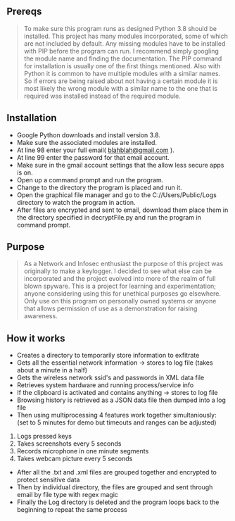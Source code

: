 ## Prereqs
> To make sure this program runs as designed Python 3.8 
> should be installed. This project has many modules incorporated,
> some of which are not included by default. Any missing modules
> have to be installed with PIP before the program can run. I recommend
> simply googling the module name and finding the documentation. The 
> PIP command for installation is usually one of the first things mentioned.
> Also with Python it is common to have multiple modules with a similar names.
> So if errors are being raised about not having a certain module it is
> most likely the wrong module with a similar name to the one that is required
> was installed instead of the required module.

## Installation
- Google Python downloads and install version 3.8.
- Make sure the associated modules are installed.
- At line 98 enter your full email( blahblah@gmail.com ).
- At line 99 enter the password for that email account.
- Make sure in the gmail account settings that the allow less secure apps is on.
- Open up a command prompt and run the program.
- Change to the directory the program is placed and run it.
- Open the graphical file manager and go to the C://Users/Public/Logs directory to watch the program in action.
- After files are encrypted and sent to email, download them place them in the directory specified in
  decryptFile.py and run the program in command prompt.

## Purpose
> As a Network and Infosec enthusiast the purpose of this project was originally to make a keylogger. 
> I decided to see what else can be incorporated and the project evolved into more of the realm of full blown spyware.
> This is a project for learning and experimentation; anyone considering using this for unethical purposes
> go elsewhere. Only use on this program on personally owned systems or anyone that allows permission of use
> as a demonstration for raising awareness.

## How it works
- Creates a directory to temporarily store information to exfitrate
- Gets all the essential network information -> stores to log file			(takes about a minute in a half)
- Gets the wireless network ssid's and passwords in XML data file
- Retrieves system hardware and running process/service info
- If the clipboard is activated and contains anything -> stores to log file
- Browsing history is retrieved as a JSON data file then dumped into a log file
- Then using multiprocessing 4 features work together simultaniously:			(set to 5 minutes for demo but timeouts and ranges can be adjusted)
1. Logs pressed keys
2. Takes screenshots every 5 seconds
3. Records microphone in one minute segments
4. Takes webcam picture every 5 seconds
- After all the .txt and .xml files are grouped together and encrypted to protect sensitive data
- Then by individual directory, the files are grouped and sent through email by file type with regex magic
- Finally the Log directory is deleted and the program loops back to the beginning to repeat the same process
